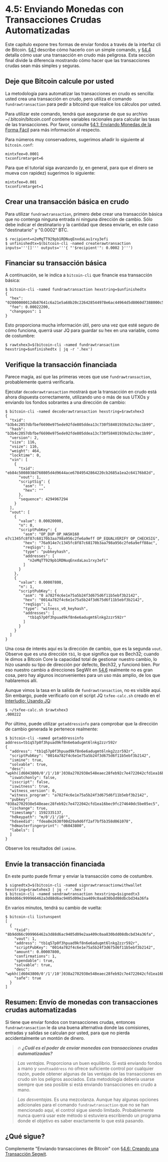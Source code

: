 # 4.5: Enviando Monedas con Transacciones Crudas Automatizadas

Este capítulo expone tres formas de enviar fondos a través de la interfaz cli de Bitcoin. [§4.1](04_1_Enviando_Monedas_de_la_Forma_Facil.md) describe cómo hacerlo con un simple comando, y [§4.4](04_4_Enviando_Monedas_con_una_Transaccion_Cruda.md) detalla cómo usar una transacción en crudo más peligrosa. Esta sección final divide la diferencia mostrando cómo hacer que las transacciones crudas sean más simples y seguras. 

## Deje que Bitcoin calcule por usted

La metodología para automatizar las transacciones en crudo es sencilla: usted crea una transacción en crudo, pero utiliza el comando `fundrawtransaction` para pedir a bitcoind que realice los cálculos por usted.

Para utilizar este comando, tendrá que asegurarse de que su archivo ~/.bitcoin/bitcoin.conf contiene variables racionales para calcular las tasas de las transacciones. Por favor, consulte [§4.1: Enviando Monedas de la Forma Fácil](04_1_Enviando_Monedas_de_la_Forma_Facil.md) para más información al respecto.

Para números muy conservadores, sugerimos añadir lo siguiente al `bitcoin.conf`:
```
mintxfee=0.0001
txconfirmtarget=6
```
Para que el tutorial siga avanzando (y, en general, para que el dinero se mueva con rapidez) sugerimos lo siguiente:
```
mintxfee=0.001
txconfirmtarget=1
```

## Crear una transacción básica en crudo

Para utilizar `fundrawtransaction`, primero debe crear una transacción básica que no contenga ninguna entrada ni ninguna dirección de cambio. Sólo debe indicar el destinatario y la cantidad que desea enviarle, en este caso "destinatario" y "0.0002" BTC.
```
$ recipient=n2eMqTT929pb1RDNuqEnxdaLau1rxy3efi
$ unfinishedtx=$(bitcoin-cli -named createrawtransaction inputs='''[]''' outputs='''{ "'$recipient'": 0.0002 }''')
```

## Financiar su transacción básica

A continuación, se le indica a `bitcoin-cli` que financie esa transacción básica:
```
$ bitcoin-cli -named fundrawtransaction hexstring=$unfinishedtx
{
  "hex": "02000000012db87641c6a21e5a68b20c226428544978e6ac44964d5d8060d7388000c584eb0100000000feffffff02204e0000000000001976a914e7c1345fc8f87c68170b3aa798a956c2fe6a9eff88ac781e0000000000001600140cc9cdcf45d4ea17f5227a7ead52367aad10a88400000000",
  "fee": 0.00022200,
  "changepos": 1
}
```
Esto proporciona mucha información útil, pero una vez que esté seguro de cómo funciona, querrá usar JQ para guardar su hex en una variable, como de costumbre:
```
$ rawtxhex3=$(bitcoin-cli -named fundrawtransaction hexstring=$unfinishedtx | jq -r '.hex')
```
## Verifique la transacción financiada

Parece magia, así que las primeras veces que use `fundrawtransaction`, probablemente querrá verificarla.

Ejecutar `decoderawtransaction` mostrará que la transacción en crudo está ahora dispuesta correctamente, utilizando uno o más de sus UTXOs y enviando los fondos sobrantes a una dirección de cambio:
```
$ bitcoin-cli -named decoderawtransaction hexstring=$rawtxhex3
{
  "txid": "b3b4c2057dbfbef6690e975ede92fde805ddea13c730f58401939a52c9ac1b99",
  "hash": "b3b4c2057dbfbef6690e975ede92fde805ddea13c730f58401939a52c9ac1b99",
  "version": 2,
  "size": 116,
  "vsize": 116,
  "weight": 464,
  "locktime": 0,
  "vin": [
    {
      "txid": "eb84c5008038d760805d4d9644ace67849542864220cb2685a1ea2c64176b82d",
      "vout": 1,
      "scriptSig": {
        "asm": "",
        "hex": ""
      },
      "sequence": 4294967294
    }
  ],
  "vout": [
    {
      "value": 0.00020000,
      "n": 0,
      "scriptPubKey": {
        "asm": "OP_DUP OP_HASH160 e7c1345fc8f87c68170b3aa798a956c2fe6a9eff OP_EQUALVERIFY OP_CHECKSIG",
        "hex": "76a914e7c1345fc8f87c68170b3aa798a956c2fe6a9eff88ac",
        "reqSigs": 1,
        "type": "pubkeyhash",
        "addresses": [
          "n2eMqTT929pb1RDNuqEnxdaLau1rxy3efi"
        ]
      }
    },
    {
      "value": 0.00007800,
      "n": 1,
      "scriptPubKey": {
        "asm": "0 a782f4c6e1e75a5b24f3d675d6f11b5ebf3b2142",
        "hex": "0014a782f4c6e1e75a5b24f3d675d6f11b5ebf3b2142",
        "reqSigs": 1,
        "type": "witness_v0_keyhash",
        "addresses": [
          "tb1q57p0f3hpuad9kf8n6e6adugmt6lnkg2zzr592r"
        ]
      }
    }
  ]
}
```
Una cosa de interés aquí es la dirección de cambio, que es la segunda `vout`. Observe que es una dirección `tb1`, lo que significa que es Bech32; cuando le dimos a Bitcoin Core la capacidad total de gestionar nuestro cambio, lo hizo usando su tipo de dirección por defecto, Bech32, y funcionó bien. Por eso nuestro cambio a direcciones SegWit en [§4.6](04_6_Creando_una_Transaccion_Segwit.md) realmente no es gran cosa, pero hay algunos inconvenientes para un uso más amplio, de los que hablaremos allí.

Aunque vimos la tasa en la salida de `fundrawtransaction`, no es visible aquí. Sin embargo, puede verificarlo con el script JQ `txfee-calc.sh` creado en el [Interludio: Usando JQ](04_2_Interludio_Usando_JQ.md):
```
$ ~/txfee-calc.sh $rawtxhex3
.000222
```
Por último, puede utilizar `getaddressinfo` para comprobar que la dirección de cambio generada le pertenece realmente:
```
$ bitcoin-cli -named getaddressinfo address=tb1q57p0f3hpuad9kf8n6e6adugmt6lnkg2zzr592r
{
  "address": "tb1q57p0f3hpuad9kf8n6e6adugmt6lnkg2zzr592r",
  "scriptPubKey": "0014a782f4c6e1e75a5b24f3d675d6f11b5ebf3b2142",
  "ismine": true,
  "solvable": true,
  "desc": "wpkh([d6043800/0'/1'/10']038a2702938e548eaec28feb92c7e4722042cfd1ea16bec9fc274640dc5be05ec5)#zpv26nar",
  "iswatchonly": false,
  "isscript": false,
  "iswitness": true,
  "witness_version": 0,
  "witness_program": "a782f4c6e1e75a5b24f3d675d6f11b5ebf3b2142",
  "pubkey": "038a2702938e548eaec28feb92c7e4722042cfd1ea16bec9fc274640dc5be05ec5",
  "ischange": true,
  "timestamp": 1592335137,
  "hdkeypath": "m/0'/1'/10'",
  "hdseedid": "fdea8e2630f00d29a9d6ff2af7bf5b358d061078",
  "hdmasterfingerprint": "d6043800",
  "labels": [
  ]
}
```
Observe los resultados del `ismine`.

## Envíe la transacción financiada

En este punto puede firmar y enviar la transacción como de costumbre.
```
$ signedtx3=$(bitcoin-cli -named signrawtransactionwithwallet hexstring=$rawtxhex3 | jq -r '.hex')
$ bitcoin-cli -named sendrawtransaction hexstring=$signedtx3
8b9dd66c999966462a3d88d6ac9405d09e2aa409c0aa830bdd08dbcbd34a36fa
```
En varios minutos, tendrá su cambio de vuelta:
```
$ bitcoin-cli listunspent
[
  {
    "txid": "8b9dd66c999966462a3d88d6ac9405d09e2aa409c0aa830bdd08dbcbd34a36fa",
    "vout": 1,
    "address": "tb1q57p0f3hpuad9kf8n6e6adugmt6lnkg2zzr592r",
    "scriptPubKey": "0014a782f4c6e1e75a5b24f3d675d6f11b5ebf3b2142",
    "amount": 0.00007800,
    "confirmations": 1,
    "spendable": true,
    "solvable": true,
    "desc": "wpkh([d6043800/0'/1'/10']038a2702938e548eaec28feb92c7e4722042cfd1ea16bec9fc274640dc5be05ec5)#zpv26nar",
    "safe": true
  }
]
```

## Resumen: Envío de monedas con transacciones crudas automatizadas

Si tiene que enviar fondos con transacciones crudas, entonces `fundrawtransaction` le da una buena alternativa donde las comisiones, entradas y salidas se calculan por usted, para que no pierda accidentalmente un montón de dinero.

> :fire: ___¿Cuál es el poder de enviar monedas con transacciones crudas automatizadas?___

> _Las ventajas._ Proporciona un buen equilibrio. Si está enviando fondos a mano y `sendtoaddress` no ofrece suficiente control por cualquier razón, puede obtener algunas de las ventajas de las transacciones en crudo sin los peligros asociados. Esta metodología debería usarse siempre que sea posible si está enviando transacciones en crudo a mano.

> _Las desventajas._ Es una mezcolanza. Aunque hay algunas opciones adicionales para el comando `fundrawtransaction` que no se han mencionado aquí, el control sigue siendo limitado. Probablemente nunca querrá usar este método si estuviera escribiendo un programa donde el objetivo es saber exactamente lo que está pasando.

## ¿Qué sigue?

Complemente "Enviando transacciones de Bitcoin" con [§4.6: Creando una Transacción Segwit](04_6_Creando_una_Transaccion_Segwit.md).
